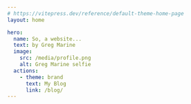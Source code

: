 ```yaml
---
# https://vitepress.dev/reference/default-theme-home-page
layout: home

hero:
  name: So, a website...
  text: by Greg Marine
  image:
    src: /media/profile.png
    alt: Greg Marine selfie
  actions:
    - theme: brand
      text: My Blog
      link: /blog/
---
```

